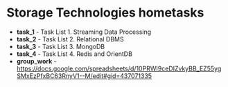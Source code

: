 # Storage Technologies hometasks

* **task_1** - Task List 1. Streaming Data Processing
* **task_2** - Task List 2. Relational DBMS
* **task_3** - Task List 3. MongoDB
* **task_4** - Task List 4. Redis and OrientDB
* **group_work** - https://docs.google.com/spreadsheets/d/10PRWI9ceDIZvkyBB_EZ55ygSMxEzPfxBC63RnyV1--M/edit#gid=437071335
